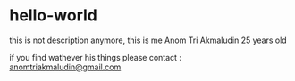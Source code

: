 # hello-world

this is not description anymore, this is me Anom Tri Akmaludin 25 years old

if you find wathever his things please contact : anomtriakmaludin@gmail.com
